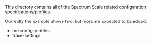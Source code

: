 This directory contains all of the Spectrum Scale related configuration specifications/profiles.

Currently the example shows two, but more are expected to be added:
 - mmconfig-profiles
 - trace-settings


